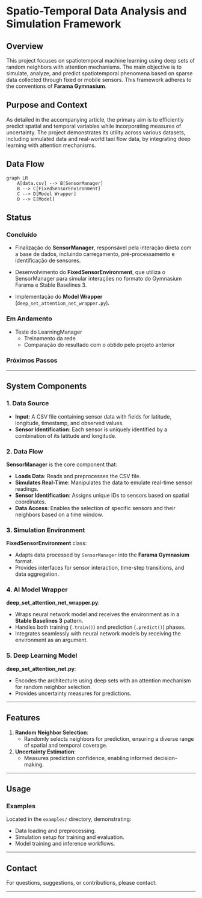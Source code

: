 # Spatio-Temporal Data Analysis and Simulation Framework

## Overview
This project focuses on spatiotemporal machine learning using deep sets of random neighbors with attention mechanisms. The main objective is to simulate, analyze, and predict spatiotemporal phenomena based on sparse data collected through fixed or mobile sensors. This framework adheres to the conventions of **Farama Gymnasium**.

## Purpose and Context
As detailed in the accompanying article, the primary aim is to efficiently predict spatial and temporal variables while incorporating measures of uncertainty. The project demonstrates its utility across various datasets, including simulated data and real-world taxi flow data, by integrating deep learning with attention mechanisms.

## Data Flow

```mermaid
graph LR
    A[data.csv] --> B[SensorManager]
    B --> C[FixedSensorEnvironment]
    C --> D[Model Wrapper]
    D --> E[Model]

```

## Status




### Concluído
- Finalização do **SensorManager**, responsável pela interação direta com a base de dados, incluindo carregamento, pré-processamento e identificação de sensores.


- Desenvolvimento do **FixedSensorEnvironment**, que utiliza o SensorManager para simular interações no formato do Gymnasium Farama e Stable Baselines 3.


- Implementação do **Model Wrapper** (`deep_set_attention_net_wrapper.py`).

### Em Andamento
- Teste do LearningManager
  - Treinamento da rede
  - Comparação do resultado com o obtido pelo projeto anterior

### Próximos Passos



---

## System Components

### 1. Data Source
- **Input**: A CSV file containing sensor data with fields for latitude, longitude, timestamp, and observed values.
- **Sensor Identification**: Each sensor is uniquely identified by a combination of its latitude and longitude.

### 2. Data Flow
**SensorManager** is the core component that:
- **Loads Data**: Reads and preprocesses the CSV file.
- **Simulates Real-Time**: Manipulates the data to emulate real-time sensor readings.
- **Sensor Identification**: Assigns unique IDs to sensors based on spatial coordinates.
- **Data Access**: Enables the selection of specific sensors and their neighbors based on a time window.

### 3. Simulation Environment
**FixedSensorEnvironment** class:
- Adapts data processed by `SensorManager` into the **Farama Gymnasium** format.
- Provides interfaces for sensor interaction, time-step transitions, and data aggregation.

### 4. AI Model Wrapper
**deep_set_attention_net_wrapper.py**:
- Wraps neural network model and receives the environment as in a **Stable Baselines 3** pattern.
- Handles both training (`.train()`) and prediction (`.predict()`) phases.
- Integrates seamlessly with neural network models by receiving the environment as an argument.

### 5. Deep Learning Model
**deep_set_attention_net.py**:
- Encodes the architecture using deep sets with an attention mechanism for random neighbor selection.
- Provides uncertainty measures for predictions.

---

## Features

1. **Random Neighbor Selection**:
   - Randomly selects neighbors for prediction, ensuring a diverse range of spatial and temporal coverage.
2. **Uncertainty Estimation**:
   - Measures prediction confidence, enabling informed decision-making.


---

## Usage

### Examples
Located in the `examples/` directory, demonstrating:
- Data loading and preprocessing.
- Simulation setup for training and evaluation.
- Model training and inference workflows.

---




## Contact
For questions, suggestions, or contributions, please contact:


---
